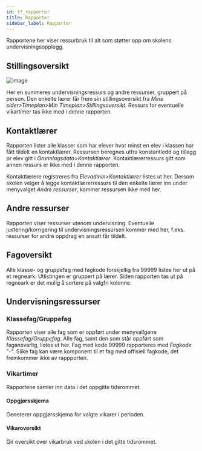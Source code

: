 ```yaml
---
id: tf_rapporter
title: Rapporter
sidebar_label: Rapporter
---
```

Rapportene her viser ressurbruk til alt som støtter opp om skolens undervisningsopplegg. 

## Stillingsoversikt
![image](https://github.com/user-attachments/assets/c5a0b9cf-6e05-4afc-aa06-ae634db5db3c)

Her en summeres undervisningsressurs og andre ressurser, gruppert på person. Den enkelte lærer får frem sin stillingsoversikt fra _Mine sider>Timeplan>Min Timeplan>Stillingsoversikt_.
Ressurs for eventuelle vikartimer tas ikke med i denne rapporten.


## Kontaktlærer
Rapporten lister alle klasser som har elever hvor minst en elev i klassen har fått tildelt en kontaktlærer. Ressursen beregnes utfra konstantledd og tillegg pr elev gitt i _Grunnlagsdata>Kontaktlærer_. Kontaktlærerressurs gitt som annen ressurs er ikke med i denne rapporten. 

Kontaktlærere registreres fra _Elevadmin>Kontaktlærer_ listes ut her. Dersom  skolen velger å legge kontaktlærerressurs til den enkelte lærer inn under menyvalget _Andre ressurser_, kommer ressursen ikke med her.

## Andre ressurser
Rapporten viser ressurser utenom undervisning. Eventuelle justering/korrigering til undervisningsressursen kommer med her, f.eks. ressurser for andre oppdrag en ansatt får tildelt. 

## Fagoversikt
Alle klasse- og gruppefag med fagkode forskjellig fra 99999 listes her ut på et regneark. Utlistingen er gruppert på lærer. Siden rapporten tas ut på regneark er det mulig å sortere på valgfri kolonne.

## Undervisningsressurser

### Klassefag/Gruppefag
Rapporten viser alle fag som er oppført under menyvallgene _Klassefag/Gruppefag_.
Alle fag, samt den som står oppført som fagansvarlig, listes ut her. 
Fag med kode 99999 rapporteres med _Fagkode_ "-". Slike fag kan være komponent til et fag med offisiell fagkode, det fremkommer ikke av rappporten. 

### Vikartimer
Rapportene samler inn data i det oppgitte tidsrommet.

#### Oppgjørsskjema
Genererer oppgjørsskjema for valgte vikarer i perioden.

#### Vikaroversikt
Gir oversikt over vikarbruk ved skolen i det gitte tidsrommet.

